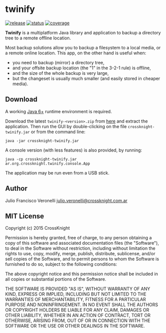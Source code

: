 # twinify
[![release](https://img.shields.io/github/release/jfveronelli/twinify.svg)](https://github.com/jfveronelli/twinify/releases/latest)
[![status](https://travis-ci.org/jfveronelli/twinify.svg?branch=master)](https://travis-ci.org/jfveronelli/twinify)
[![coverage](https://codecov.io/gh/jfveronelli/twinify/branch/master/graph/badge.svg)](https://codecov.io/gh/jfveronelli/twinify)

**Twinify** is a multiplatform Java library and application to backup a directory tree to a remote offline location.

Most backup solutions allow you to backup a filesystem to a local media, or a remote online location. This app, on the other hand is useful when:

- you need to backup (mirror) a directory tree,
- and your offsite backup location (the "1" in the 3-2-1 rule) is offline,
- and the size of the whole backup is very large,
- but the changeset is usually much smaller (and easily stored in cheaper media).


## Download

A working [Java 6+](http://www.oracle.com/technetwork/java/javase) runtime environment is required.

Download the latest `twinify-<version>.zip` from [here](https://github.com/jfveronelli/twinify/releases/latest) and extract the application.
Then run the GUI by double-clicking on the file `crossknight-twinify.jar` or from the command line:

    java -jar crossknight-twinify.jar

A console version (with less features) is also provided, by running:

    java -cp crossknight-twinify.jar ar.org.crossknight.twinify.console.App

The application may be run even from a USB stick.


## Author

Julio Francisco Veronelli <julio.veronelli@crossknight.com.ar>


## MIT License

Copyright (c) 2015 CrossKnight

Permission is hereby granted, free of charge, to any person obtaining a copy
of this software and associated documentation files (the "Software"), to deal
in the Software without restriction, including without limitation the rights
to use, copy, modify, merge, publish, distribute, sublicense, and/or sell
copies of the Software, and to permit persons to whom the Software is
furnished to do so, subject to the following conditions:

The above copyright notice and this permission notice shall be included in
all copies or substantial portions of the Software.

THE SOFTWARE IS PROVIDED "AS IS", WITHOUT WARRANTY OF ANY KIND, EXPRESS OR
IMPLIED, INCLUDING BUT NOT LIMITED TO THE WARRANTIES OF MERCHANTABILITY,
FITNESS FOR A PARTICULAR PURPOSE AND NONINFRINGEMENT. IN NO EVENT SHALL THE
AUTHORS OR COPYRIGHT HOLDERS BE LIABLE FOR ANY CLAIM, DAMAGES OR OTHER
LIABILITY, WHETHER IN AN ACTION OF CONTRACT, TORT OR OTHERWISE, ARISING FROM,
OUT OF OR IN CONNECTION WITH THE SOFTWARE OR THE USE OR OTHER DEALINGS IN
THE SOFTWARE.
